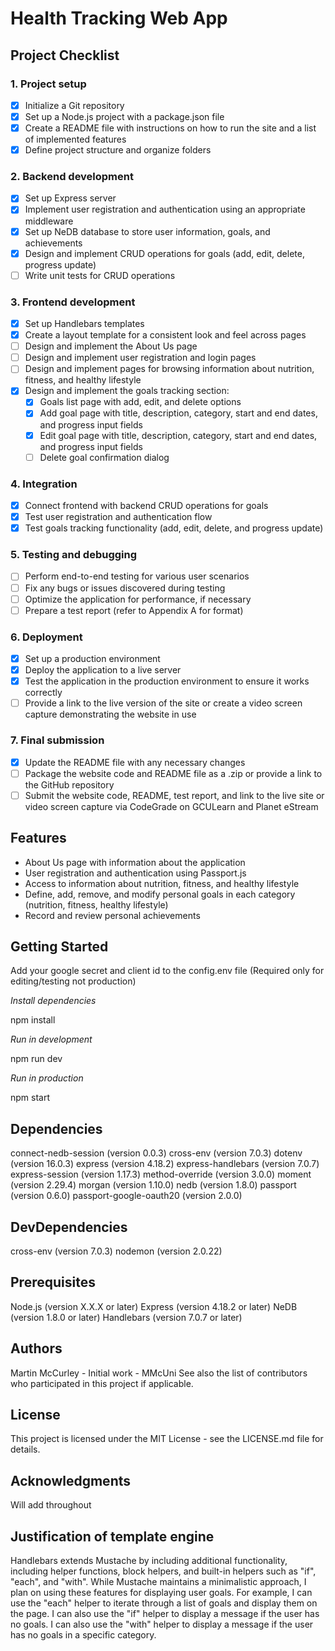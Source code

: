# Health Tracking Web App

## Project Checklist

### 1. Project setup

- [x] Initialize a Git repository
- [x] Set up a Node.js project with a package.json file
- [x] Create a README file with instructions on how to run the site and a list of implemented features
- [x] Define project structure and organize folders

### 2. Backend development

- [x] Set up Express server
- [x] Implement user registration and authentication using an appropriate middleware
- [x] Set up NeDB database to store user information, goals, and achievements
- [x] Design and implement CRUD operations for goals (add, edit, delete, progress update)
- [ ] Write unit tests for CRUD operations

### 3. Frontend development

- [x] Set up Handlebars templates
- [x] Create a layout template for a consistent look and feel across pages
- [ ] Design and implement the About Us page
- [ ] Design and implement user registration and login pages
- [ ] Design and implement pages for browsing information about nutrition, fitness, and healthy lifestyle
- [x] Design and implement the goals tracking section:
  - [x] Goals list page with add, edit, and delete options
  - [x] Add goal page with title, description, category, start and end dates, and progress input fields
  - [x] Edit goal page with title, description, category, start and end dates, and progress input fields
  - [ ] Delete goal confirmation dialog

### 4. Integration

- [x] Connect frontend with backend CRUD operations for goals
- [x] Test user registration and authentication flow
- [x] Test goals tracking functionality (add, edit, delete, and progress update)

### 5. Testing and debugging

- [ ] Perform end-to-end testing for various user scenarios
- [ ] Fix any bugs or issues discovered during testing
- [ ] Optimize the application for performance, if necessary
- [ ] Prepare a test report (refer to Appendix A for format)

### 6. Deployment

- [x] Set up a production environment
- [x] Deploy the application to a live server
- [x] Test the application in the production environment to ensure it works correctly
- [ ] Provide a link to the live version of the site or create a video screen capture demonstrating the website in use

### 7. Final submission

- [x] Update the README file with any necessary changes
- [ ] Package the website code and README file as a .zip or provide a link to the GitHub repository
- [ ] Submit the website code, README, test report, and link to the live site or video screen capture via CodeGrade on GCULearn and Planet eStream

## Features

- About Us page with information about the application
- User registration and authentication using Passport.js
- Access to information about nutrition, fitness, and healthy lifestyle
- Define, add, remove, and modify personal goals in each category (nutrition, fitness, healthy lifestyle)
- Record and review personal achievements

## Getting Started

Add your google secret and client id to the config.env file (Required only for editing/testing not production)

_Install dependencies_

npm install

_Run in development_

npm run dev

_Run in production_

npm start

## Dependencies

connect-nedb-session (version 0.0.3)
cross-env (version 7.0.3)
dotenv (version 16.0.3)
express (version 4.18.2)
express-handlebars (version 7.0.7)
express-session (version 1.17.3)
method-override (version 3.0.0)
moment (version 2.29.4)
morgan (version 1.10.0)
nedb (version 1.8.0)
passport (version 0.6.0)
passport-google-oauth20 (version 2.0.0)

## DevDependencies

cross-env (version 7.0.3)
nodemon (version 2.0.22)

## Prerequisites

Node.js (version X.X.X or later)
Express (version 4.18.2 or later)
NeDB (version 1.8.0 or later)
Handlebars (version 7.0.7 or later)

## Authors

Martin McCurley - Initial work - MMcUni
See also the list of contributors who participated in this project if applicable.

## License

This project is licensed under the MIT License - see the LICENSE.md file for details.

## Acknowledgments

Will add throughout

## Justification of template engine

Handlebars extends Mustache by including additional functionality, including helper functions, block helpers, and built-in helpers such as "if", "each", and "with". While Mustache maintains a minimalistic approach, I plan on using these features for displaying user goals. For example, I can use the "each" helper to iterate through a list of goals and display them on the page. I can also use the "if" helper to display a message if the user has no goals. I can also use the "with" helper to display a message if the user has no goals in a specific category.
